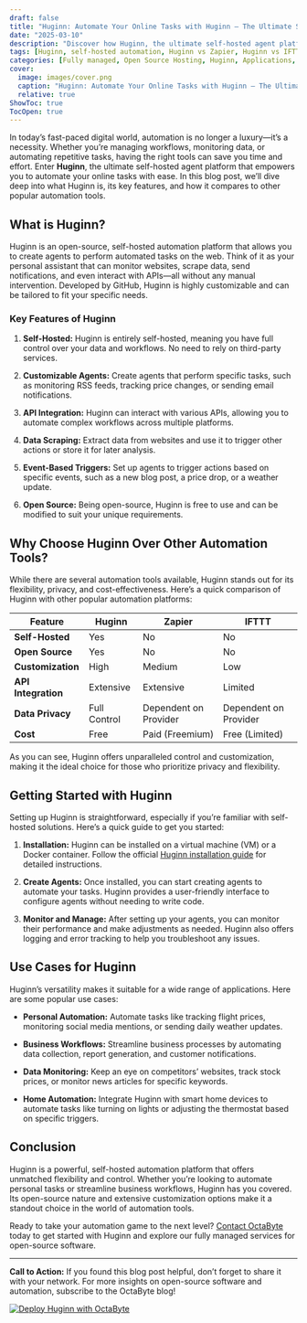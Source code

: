 ```yaml
---
draft: false
title: "Huginn: Automate Your Online Tasks with Huginn – The Ultimate Self-Hosted Agent Platform"
date: "2025-03-10"
description: "Discover how Huginn, the ultimate self-hosted agent platform, can automate your online tasks effortlessly. Learn about its features, benefits, and how it compares to other automation tools."
tags: [Huginn, self-hosted automation, Huginn vs Zapier, Huginn vs IFTTT, open source automation, task automation, Huginn tutorial, Huginn setup, Huginn use cases]
categories: [Fully managed, Open Source Hosting, Huginn, Applications, Automation]
cover:
  image: images/cover.png
  caption: "Huginn: Automate Your Online Tasks with Huginn – The Ultimate Self-Hosted Agent Platform"
  relative: true
ShowToc: true
TocOpen: true
---
```



In today’s fast-paced digital world, automation is no longer a luxury—it’s a necessity. Whether you’re managing workflows, monitoring data, or automating repetitive tasks, having the right tools can save you time and effort. Enter **Huginn**, the ultimate self-hosted agent platform that empowers you to automate your online tasks with ease. In this blog post, we’ll dive deep into what Huginn is, its key features, and how it compares to other popular automation tools.

## What is Huginn?

Huginn is an open-source, self-hosted automation platform that allows you to create agents to perform automated tasks on the web. Think of it as your personal assistant that can monitor websites, scrape data, send notifications, and even interact with APIs—all without any manual intervention. Developed by GitHub, Huginn is highly customizable and can be tailored to fit your specific needs.

### Key Features of Huginn

1. **Self-Hosted:** Huginn is entirely self-hosted, meaning you have full control over your data and workflows. No need to rely on third-party services.
   
2. **Customizable Agents:** Create agents that perform specific tasks, such as monitoring RSS feeds, tracking price changes, or sending email notifications.

3. **API Integration:** Huginn can interact with various APIs, allowing you to automate complex workflows across multiple platforms.

4. **Data Scraping:** Extract data from websites and use it to trigger other actions or store it for later analysis.

5. **Event-Based Triggers:** Set up agents to trigger actions based on specific events, such as a new blog post, a price drop, or a weather update.

6. **Open Source:** Being open-source, Huginn is free to use and can be modified to suit your unique requirements.

## Why Choose Huginn Over Other Automation Tools?

While there are several automation tools available, Huginn stands out for its flexibility, privacy, and cost-effectiveness. Here’s a quick comparison of Huginn with other popular automation platforms:

| Feature                | Huginn               | Zapier               | IFTTT                |
|------------------------|----------------------|----------------------|----------------------|
| **Self-Hosted**         | Yes                  | No                   | No                   |
| **Open Source**         | Yes                  | No                   | No                   |
| **Customization**       | High                 | Medium               | Low                  |
| **API Integration**     | Extensive            | Extensive            | Limited              |
| **Data Privacy**        | Full Control         | Dependent on Provider| Dependent on Provider|
| **Cost**                | Free                 | Paid (Freemium)      | Free (Limited)       |

As you can see, Huginn offers unparalleled control and customization, making it the ideal choice for those who prioritize privacy and flexibility.

## Getting Started with Huginn

Setting up Huginn is straightforward, especially if you’re familiar with self-hosted solutions. Here’s a quick guide to get you started:

1. **Installation:** Huginn can be installed on a virtual machine (VM) or a Docker container. Follow the official [Huginn installation guide](https://github.com/huginn/huginn) for detailed instructions.

2. **Create Agents:** Once installed, you can start creating agents to automate your tasks. Huginn provides a user-friendly interface to configure agents without needing to write code.

3. **Monitor and Manage:** After setting up your agents, you can monitor their performance and make adjustments as needed. Huginn also offers logging and error tracking to help you troubleshoot any issues.

## Use Cases for Huginn

Huginn’s versatility makes it suitable for a wide range of applications. Here are some popular use cases:

- **Personal Automation:** Automate tasks like tracking flight prices, monitoring social media mentions, or sending daily weather updates.
  
- **Business Workflows:** Streamline business processes by automating data collection, report generation, and customer notifications.

- **Data Monitoring:** Keep an eye on competitors’ websites, track stock prices, or monitor news articles for specific keywords.

- **Home Automation:** Integrate Huginn with smart home devices to automate tasks like turning on lights or adjusting the thermostat based on specific triggers.

## Conclusion

Huginn is a powerful, self-hosted automation platform that offers unmatched flexibility and control. Whether you’re looking to automate personal tasks or streamline business workflows, Huginn has you covered. Its open-source nature and extensive customization options make it a standout choice in the world of automation tools.

Ready to take your automation game to the next level? [Contact OctaByte](https://octabyte.io) today to get started with Huginn and explore our fully managed services for open-source software.

---

**Call to Action:** If you found this blog post helpful, don’t forget to share it with your network. For more insights on open-source software and automation, subscribe to the OctaByte blog!

[![Deploy Huginn with OctaByte](/images/deploy-on-octabyte.png)](https://octabyte.io/fully-managed-open-source-services/applications/automation/huginn)